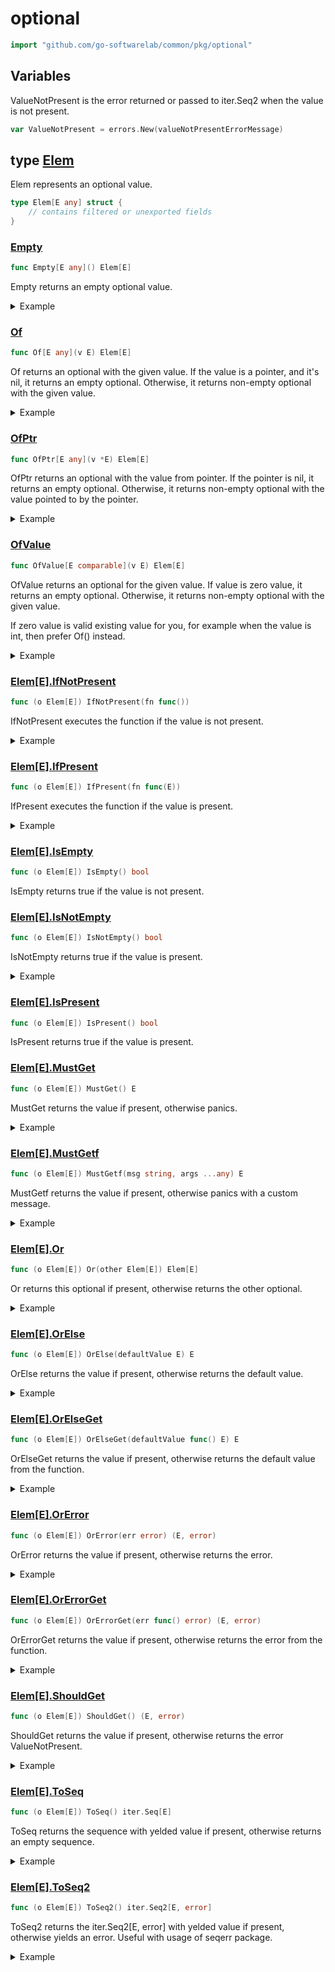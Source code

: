 # optional

```go
import "github.com/go-softwarelab/common/pkg/optional"
```



## Variables

<a name="ValueNotPresent"></a>ValueNotPresent is the error returned or passed to iter.Seq2 when the value is not present.

```go
var ValueNotPresent = errors.New(valueNotPresentErrorMessage)
```

<a name="Elem"></a>
## type [Elem](<https://github.com/go-softwarelab/common/blob/main/pkg/optional/optional.go#L19-L21>)

Elem represents an optional value.

```go
type Elem[E any] struct {
    // contains filtered or unexported fields
}
```

<a name="Empty"></a>
### [Empty](<https://github.com/go-softwarelab/common/blob/main/pkg/optional/optional.go#L24>)

```go
func Empty[E any]() Elem[E]
```

Empty returns an empty optional value.

<details>
<summary>Example</summary>




```go
package main

import (
	"fmt"

	"github.com/go-softwarelab/common/pkg/optional"
)

func main() {
	opt := optional.Empty[string]()
	fmt.Println("Is empty:", opt.IsEmpty())
	fmt.Println("Is present:", opt.IsPresent())

}
```

**Output**

```
Is empty: true
Is present: false
```


</details>

<a name="Of"></a>
### [Of](<https://github.com/go-softwarelab/common/blob/main/pkg/optional/optional.go#L31>)

```go
func Of[E any](v E) Elem[E]
```

Of returns an optional with the given value. If the value is a pointer, and it's nil, it returns an empty optional. Otherwise, it returns non\-empty optional with the given value.

<details>
<summary>Example</summary>




```go
package main

import (
	"fmt"

	"github.com/go-softwarelab/common/pkg/optional"
)

func main() {
	// With a value
	opt := optional.Of("hello")
	fmt.Println("Value:", opt.MustGet())
	fmt.Println("Is empty:", opt.IsEmpty())

	// With a nil pointer
	var ptr *string = nil
	optPtr := optional.Of(ptr)
	fmt.Println("Nil pointer optional is empty:", optPtr.IsEmpty())

}
```

**Output**

```
Value: hello
Is empty: false
Nil pointer optional is empty: true
```


</details>

<a name="OfPtr"></a>
### [OfPtr](<https://github.com/go-softwarelab/common/blob/main/pkg/optional/optional.go#L43>)

```go
func OfPtr[E any](v *E) Elem[E]
```

OfPtr returns an optional with the value from pointer. If the pointer is nil, it returns an empty optional. Otherwise, it returns non\-empty optional with the value pointed to by the pointer.

<details>
<summary>Example</summary>




```go
package main

import (
	"fmt"

	"github.com/go-softwarelab/common/pkg/optional"
)

func main() {
	// With a value pointer
	value := "hello"
	opt := optional.OfPtr(&value)
	fmt.Println("Value:", opt.MustGet())

	// With a nil pointer
	var nilPtr *string
	optNil := optional.OfPtr(nilPtr)
	fmt.Println("Is empty:", optNil.IsEmpty())

}
```

**Output**

```
Value: hello
Is empty: true
```


</details>

<a name="OfValue"></a>
### [OfValue](<https://github.com/go-softwarelab/common/blob/main/pkg/optional/optional.go#L56>)

```go
func OfValue[E comparable](v E) Elem[E]
```

OfValue returns an optional for the given value. If value is zero value, it returns an empty optional. Otherwise, it returns non\-empty optional with the given value.

If zero value is valid existing value for you, for example when the value is int, then prefer Of\(\) instead.

<details>
<summary>Example</summary>




```go
package main

import (
	"fmt"

	"github.com/go-softwarelab/common/pkg/optional"
)

func main() {
	// Non-zero value
	opt := optional.OfValue(42)
	fmt.Println("Value present:", opt.IsPresent())
	fmt.Println("Value:", opt.MustGet())

	// Zero value
	optZero := optional.OfValue(0)
	fmt.Println("Zero value present:", optZero.IsPresent())

}
```

**Output**

```
Value present: true
Value: 42
Zero value present: false
```


</details>

<a name="Elem[E].IfNotPresent"></a>
### [Elem\[E\].IfNotPresent](<https://github.com/go-softwarelab/common/blob/main/pkg/optional/optional.go#L140>)

```go
func (o Elem[E]) IfNotPresent(fn func())
```

IfNotPresent executes the function if the value is not present.

<details>
<summary>Example</summary>




```go
package main

import (
	"fmt"

	"github.com/go-softwarelab/common/pkg/optional"
)

func main() {
	opt := optional.Of("hello")
	empty := optional.Empty[string]()

	opt.IfNotPresent(func() {
		fmt.Println("This won't be printed")
	})

	empty.IfNotPresent(func() {
		fmt.Println("This executes when empty")
	})

}
```

**Output**

```
This executes when empty
```


</details>

<a name="Elem[E].IfPresent"></a>
### [Elem\[E\].IfPresent](<https://github.com/go-softwarelab/common/blob/main/pkg/optional/optional.go#L133>)

```go
func (o Elem[E]) IfPresent(fn func(E))
```

IfPresent executes the function if the value is present.

<details>
<summary>Example</summary>




```go
package main

import (
	"fmt"

	"github.com/go-softwarelab/common/pkg/optional"
)

func main() {
	opt := optional.Of("hello")
	empty := optional.Empty[string]()

	opt.IfPresent(func(value string) {
		fmt.Println("Value is present:", value)
	})

	empty.IfPresent(func(value string) {
		fmt.Println("This won't be printed")
	})

}
```

**Output**

```
Value is present: hello
```


</details>

<a name="Elem[E].IsEmpty"></a>
### [Elem\[E\].IsEmpty](<https://github.com/go-softwarelab/common/blob/main/pkg/optional/optional.go#L147>)

```go
func (o Elem[E]) IsEmpty() bool
```

IsEmpty returns true if the value is not present.

<a name="Elem[E].IsNotEmpty"></a>
### [Elem\[E\].IsNotEmpty](<https://github.com/go-softwarelab/common/blob/main/pkg/optional/optional.go#L157>)

```go
func (o Elem[E]) IsNotEmpty() bool
```

IsNotEmpty returns true if the value is present.

<details>
<summary>Example</summary>




```go
package main

import (
	"fmt"

	"github.com/go-softwarelab/common/pkg/optional"
)

func main() {
	opt := optional.Of("hello")
	empty := optional.Empty[string]()

	fmt.Println("First is not empty:", opt.IsNotEmpty())
	fmt.Println("Second is not empty:", empty.IsNotEmpty())

}
```

**Output**

```
First is not empty: true
Second is not empty: false
```


</details>

<a name="Elem[E].IsPresent"></a>
### [Elem\[E\].IsPresent](<https://github.com/go-softwarelab/common/blob/main/pkg/optional/optional.go#L152>)

```go
func (o Elem[E]) IsPresent() bool
```

IsPresent returns true if the value is present.

<a name="Elem[E].MustGet"></a>
### [Elem\[E\].MustGet](<https://github.com/go-softwarelab/common/blob/main/pkg/optional/optional.go#L83>)

```go
func (o Elem[E]) MustGet() E
```

MustGet returns the value if present, otherwise panics.

<details>
<summary>Example</summary>




```go
package main

import (
	"fmt"

	"github.com/go-softwarelab/common/pkg/optional"
)

func main() {
	opt := optional.Of("hello")
	fmt.Println("Value:", opt.MustGet())

	// Note: Using MustGet on empty optional would panic
	// empty := optional.Empty[string]()
	// empty.MustGet() // would panic with "value is not present"

}
```

**Output**

```
Value: hello
```


</details>

<a name="Elem[E].MustGetf"></a>
### [Elem\[E\].MustGetf](<https://github.com/go-softwarelab/common/blob/main/pkg/optional/optional.go#L88>)

```go
func (o Elem[E]) MustGetf(msg string, args ...any) E
```

MustGetf returns the value if present, otherwise panics with a custom message.

<details>
<summary>Example</summary>




```go
package main

import (
	"fmt"

	"github.com/go-softwarelab/common/pkg/optional"
)

func main() {
	opt := optional.Of("hello")
	fmt.Println("Value:", opt.MustGetf("Custom error: %s", "not found"))

	// Note: Using MustGetf on empty optional would panic with custom message
	// empty := optional.Empty[string]()
	// empty.MustGetf("Custom error: %s", "not found") // would panic with "Custom error: not found"

}
```

**Output**

```
Value: hello
```


</details>

<a name="Elem[E].Or"></a>
### [Elem\[E\].Or](<https://github.com/go-softwarelab/common/blob/main/pkg/optional/optional.go#L65>)

```go
func (o Elem[E]) Or(other Elem[E]) Elem[E]
```

Or returns this optional if present, otherwise returns the other optional.

<details>
<summary>Example</summary>




```go
package main

import (
	"fmt"

	"github.com/go-softwarelab/common/pkg/optional"
)

func main() {
	opt1 := optional.Of("first")
	opt2 := optional.Of("second")
	empty := optional.Empty[string]()

	// Present optional takes precedence
	fmt.Println("First or second:", opt1.Or(opt2).MustGet())
	fmt.Println("Empty or second:", empty.Or(opt2).MustGet())

}
```

**Output**

```
First or second: first
Empty or second: second
```


</details>

<a name="Elem[E].OrElse"></a>
### [Elem\[E\].OrElse](<https://github.com/go-softwarelab/common/blob/main/pkg/optional/optional.go#L97>)

```go
func (o Elem[E]) OrElse(defaultValue E) E
```

OrElse returns the value if present, otherwise returns the default value.

<details>
<summary>Example</summary>




```go
package main

import (
	"fmt"

	"github.com/go-softwarelab/common/pkg/optional"
)

func main() {
	opt := optional.Of("hello")
	empty := optional.Empty[string]()

	fmt.Println("Present value:", opt.OrElse("default"))
	fmt.Println("Empty value:", empty.OrElse("default"))

}
```

**Output**

```
Present value: hello
Empty value: default
```


</details>

<a name="Elem[E].OrElseGet"></a>
### [Elem\[E\].OrElseGet](<https://github.com/go-softwarelab/common/blob/main/pkg/optional/optional.go#L106>)

```go
func (o Elem[E]) OrElseGet(defaultValue func() E) E
```

OrElseGet returns the value if present, otherwise returns the default value from the function.

<details>
<summary>Example</summary>




```go
package main

import (
	"fmt"

	"github.com/go-softwarelab/common/pkg/optional"
)

func main() {
	opt := optional.Of("hello")
	empty := optional.Empty[string]()

	counter := 0
	getDefault := func() string {
		counter++
		return fmt.Sprintf("default-%d", counter)
	}

	fmt.Println("Present value:", opt.OrElseGet(getDefault))
	fmt.Println("Empty value:", empty.OrElseGet(getDefault))
	fmt.Println("Empty value again:", empty.OrElseGet(getDefault))

}
```

**Output**

```
Present value: hello
Empty value: default-1
Empty value again: default-2
```


</details>

<a name="Elem[E].OrError"></a>
### [Elem\[E\].OrError](<https://github.com/go-softwarelab/common/blob/main/pkg/optional/optional.go#L115>)

```go
func (o Elem[E]) OrError(err error) (E, error)
```

OrError returns the value if present, otherwise returns the error.

<details>
<summary>Example</summary>




```go
package main

import (
	"fmt"

	"github.com/go-softwarelab/common/pkg/optional"
)

func main() {
	opt := optional.Of(42)
	empty := optional.Empty[int]()

	val1, err1 := opt.OrError(fmt.Errorf("not found"))
	fmt.Println("Value:", val1)
	fmt.Println("Error:", err1)

	val2, err2 := empty.OrError(fmt.Errorf("not found"))
	fmt.Println("Empty value:", val2)
	fmt.Println("Empty error:", err2 != nil)

}
```

**Output**

```
Value: 42
Error: <nil>
Empty value: 0
Empty error: true
```


</details>

<a name="Elem[E].OrErrorGet"></a>
### [Elem\[E\].OrErrorGet](<https://github.com/go-softwarelab/common/blob/main/pkg/optional/optional.go#L124>)

```go
func (o Elem[E]) OrErrorGet(err func() error) (E, error)
```

OrErrorGet returns the value if present, otherwise returns the error from the function.

<details>
<summary>Example</summary>




```go
package main

import (
	"fmt"

	"github.com/go-softwarelab/common/pkg/optional"
)

func main() {
	opt := optional.Of(42)
	empty := optional.Empty[int]()

	errCounter := 0
	getError := func() error {
		errCounter++
		return fmt.Errorf("not found-%d", errCounter)
	}

	val1, err1 := opt.OrErrorGet(getError)
	fmt.Println("Value:", val1)
	fmt.Println("Error:", err1)

	val2, err2 := empty.OrErrorGet(getError)
	fmt.Println("Empty value:", val2)
	fmt.Println("Empty error:", err2)

}
```

**Output**

```
Value: 42
Error: <nil>
Empty value: 0
Empty error: not found-1
```


</details>

<a name="Elem[E].ShouldGet"></a>
### [Elem\[E\].ShouldGet](<https://github.com/go-softwarelab/common/blob/main/pkg/optional/optional.go#L74>)

```go
func (o Elem[E]) ShouldGet() (E, error)
```

ShouldGet returns the value if present, otherwise returns the error ValueNotPresent.

<details>
<summary>Example</summary>




```go
package main

import (
	"fmt"

	"github.com/go-softwarelab/common/pkg/optional"
)

func main() {
	opt := optional.Of(42)
	empty := optional.Empty[int]()

	val1, err1 := opt.ShouldGet()
	fmt.Println("Value:", val1)
	fmt.Println("Error:", err1)

	val2, err2 := empty.ShouldGet()
	fmt.Println("Empty value:", val2)
	fmt.Println("Empty error:", err2)

}
```

**Output**

```
Value: 42
Error: <nil>
Empty value: 0
Empty error: value is not present
```


</details>

<a name="Elem[E].ToSeq"></a>
### [Elem\[E\].ToSeq](<https://github.com/go-softwarelab/common/blob/main/pkg/optional/optional.go#L162>)

```go
func (o Elem[E]) ToSeq() iter.Seq[E]
```

ToSeq returns the sequence with yelded value if present, otherwise returns an empty sequence.

<details>
<summary>Example</summary>




```go
package main

import (
	"fmt"

	"github.com/go-softwarelab/common/pkg/optional"
	"github.com/go-softwarelab/common/pkg/seq"
)

func main() {
	opt := optional.Of("hello")

	var values []string
	seq.ForEach(opt.ToSeq(), func(value string) {
		values = append(values, value)
	})

	fmt.Println("Values:", values)

	empty := optional.Empty[string]()
	var emptyValues []string
	seq.ForEach(empty.ToSeq(), func(value string) {
		emptyValues = append(emptyValues, value)
	})

	fmt.Println("Empty values length:", len(emptyValues))

}
```

**Output**

```
Values: [hello]
Empty values length: 0
```


</details>

<a name="Elem[E].ToSeq2"></a>
### [Elem\[E\].ToSeq2](<https://github.com/go-softwarelab/common/blob/main/pkg/optional/optional.go#L172>)

```go
func (o Elem[E]) ToSeq2() iter.Seq2[E, error]
```

ToSeq2 returns the iter.Seq2\[E, error\] with yelded value if present, otherwise yields an error. Useful with usage of seqerr package.

<details>
<summary>Example</summary>




```go
package main

import (
	"fmt"

	"github.com/go-softwarelab/common/pkg/optional"
	"github.com/go-softwarelab/common/pkg/seqerr"
)

func main() {
	opt := optional.Of("hello")
	empty := optional.Empty[string]()

	err := seqerr.ForEach(opt.ToSeq2(), func(value string) {
		fmt.Printf("Value: %s\n", value)
	})
	if err != nil {
		panic(err)
	}

	// With empty value
	err = seqerr.ForEach(empty.ToSeq2(), func(value string) {
		fmt.Printf("Unexpected value: %s\n", value)
	})
	if err != nil {
		fmt.Printf("Expected error: %v\n", err)
	}
}
```

**Output**

```
Value: hello
Expected error: value is not present
```


</details>